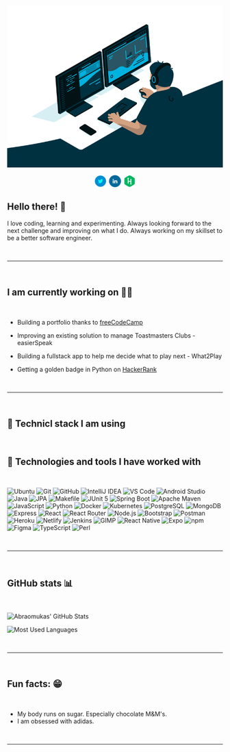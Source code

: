 <div align="center">
  <a href="https://linkedin.com/in/abraomukas/"><img src="images/hero.gif" alt="Abraomukas' in a nutshell"></a>

<p align='center'>

<a href="https://twitter.com/abraomukas"><img height="30" src="images/icons/twitter.png"></a>
<a href="https://www.linkedin.com/in/abraomukas/"><img height="30" src="images/icons/linkedin.png"></a>
<a href="https://www.hackerrank.com/abraomukas"><img height="30" src="images/icons/hackerrank.png"></a>

</p>

</div>

## Hello there! :wave:

I love coding, learning and experimenting. Always looking forward to the next challenge and improving on what I do. Always working on my skillset to be a better software engineer.

<br>

---

<br>

## I am currently working on :man_technologist:

<br>

- Building a portfolio thanks to <a href="https://www.freecodecamp.org/">freeCodeCamp</a>

- Improving an existing solution to manage Toastmasters Clubs - <a>easierSpeak</a>

- Building a fullstack app to help me decide what to play next - <a>What2Play</a>

- Getting a golden badge in Python on <a href="https://www.hackerrank.com">HackerRank</a>

<br>

---

<br>

## :wrench: Technicl stack I am using

<br>

## :thinking: Technologies and tools I have worked with

<br>

![Ubuntu](https://img.shields.io/badge/-Ubuntu-informational?style=flat-square&logo=Ubuntu&logoColor=white&color=darkblue)
![Git](https://img.shields.io/badge/-Git-informational?style=flat-square&logo=git&logoColor=white&color=darkblue)
![GitHub](https://img.shields.io/badge/-GitHub-informational?style=flat-square&logo=github&logoColor=white&color=darkblue)
![IntelliJ IDEA](https://img.shields.io/badge/-IntelliJ_IDEA-informational?style=flat-square&logo=intellij-idea&logoColor=white&color=darkblue)
![VS Code](https://img.shields.io/badge/-VS_Code-informational?style=flat-square&logo=microsoft&logoColor=white&color=darkblue)
![Android Studio](https://img.shields.io/badge/-Android_Studio-informational?style=flat-square&logo=android-studio&logoColor=white&color=darkblue)
![Java](https://img.shields.io/badge/-Java-informational?style=flat-square&logo=Java&logoColor=white&color=darkblue)
![JPA](https://img.shields.io/badge/-JPA-informational?style=flat-square&logo=<<>>&logoColor=white&color=darkblue)
![Makefile](https://img.shields.io/badge/-Makefile-informational?style=flat-square&logo=<<>>&logoColor=white&color=darkblue)
![JUnit 5](https://img.shields.io/badge/-JUnit_5-informational?style=flat-square&logo=junit5&logoColor=white&color=darkblue)
![Spring Boot](https://img.shields.io/badge/-Spring_Boot-informational?style=flat-square&logo=springboot&logoColor=white&color=darkblue)
![Apache Maven](https://img.shields.io/badge/-Apache_Maven-informational?style=flat-square&logo=apache-maven&logoColor=white&color=darkblue)
![JavaScript](https://img.shields.io/badge/-JavaScript-informational?style=flat-square&logo=javascript&logoColor=white&color=darkblue)
![Python](https://img.shields.io/badge/-Python-informational?style=flat-square&logo=python&logoColor=white&color=darkblue)
![Docker](https://img.shields.io/badge/-Docker-informational?style=flat-square&logo=docker&logoColor=white&color=darkblue)
![Kubernetes](https://img.shields.io/badge/-Kubernetes-informational?style=flat-square&logo=kubernetes&logoColor=white&color=darkblue)
![PostgreSQL](https://img.shields.io/badge/-PostgreSQL-informational?style=flat-square&logo=postgresql&logoColor=white&color=darkblue)
![MongoDB](https://img.shields.io/badge/-MongoDB-informational?style=flat-square&logo=mongodb&logoColor=white&color=darkblue)
![Express](https://img.shields.io/badge/-Express-informational?style=flat-square&logo=express&logoColor=white&color=darkblue)
![React](https://img.shields.io/badge/-React-informational?style=flat-square&logo=react&logoColor=white&color=darkblue)
![React Router](https://img.shields.io/badge/-React_Router-informational?style=flat-square&logo=react-router&logoColor=white&color=darkblue)
![Node.js](https://img.shields.io/badge/-Node.js-informational?style=flat-square&logo=node.js&logoColor=white&color=darkblue)
![Bootstrap](https://img.shields.io/badge/-Bootstrap-informational?style=flat-square&logo=bootstrap&logoColor=white&color=darkblue)
![Postman](https://img.shields.io/badge/-Postman-informational?style=flat-square&logo=postman&logoColor=white&color=darkblue)
![Heroku](https://img.shields.io/badge/-Heroku-informational?style=flat-square&logo=heroku&logoColor=white&color=darkblue)
![Netlify](https://img.shields.io/badge/-Netlify-informational?style=flat-square&logo=netlify&logoColor=white&color=darkblue)
![Jenkins](https://img.shields.io/badge/-Jenkins-informational?style=flat-square&logo=jenkins&logoColor=white&color=darkblue)
![GIMP](https://img.shields.io/badge/-GIMP-informational?style=flat-square&logo=gimp&logoColor=white&color=darkblue)
![React Native](https://img.shields.io/badge/-React_Native-informational?style=flat-square&logo=react&logoColor=white&color=darkblue)
![Expo](https://img.shields.io/badge/-Expo-informational?style=flat-square&logo=expo&logoColor=white&color=darkblue)
![npm](https://img.shields.io/badge/-npm-informational?style=flat-square&logo=npm&logoColor=white&color=darkblue)
![Figma](https://img.shields.io/badge/-Figma-informational?style=flat-square&logo=figma&logoColor=white&color=darkblue)
![TypeScript](https://img.shields.io/badge/-TypeScript-informational?style=flat-square&logo=typescript&logoColor=white&color=darkblue)
![Perl](https://img.shields.io/badge/-Perl-informational?style=flat-square&logo=perl&logoColor=white&color=darkblue)

<br>

---

<br>

## GitHub stats :bar_chart:

<br>

![Abraomukas' GitHub Stats](https://github-readme-stats.vercel.app/api?username=abraomukas&theme=react&show_icons=true)

![Most Used Languages](https://github-readme-stats.vercel.app/api/top-langs/?username=abraomukas&theme=react&show_icons=true)

<br>

---

<br>

## Fun facts: :grin:

<br>

- My body runs on sugar. Especially chocolate M&M's.
- I am obsessed with adidas.

<br>

---
